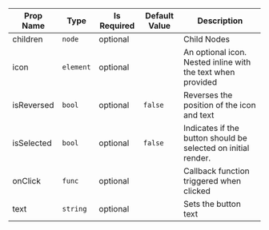 | Prop Name | Type | Is Required | Default Value | Description |
|-|-|-|-|-|
| children| `node`| optional| | Child Nodes|
| icon| `element`| optional| | An optional icon. Nested inline with the text when provided|
| isReversed| `bool`| optional| `false`| Reverses the position of the icon and text|
| isSelected| `bool`| optional| `false`| Indicates if the button should be selected on initial render.|
| onClick| `func`| optional| | Callback function triggered when clicked|
| text| `string`| optional| | Sets the button text|